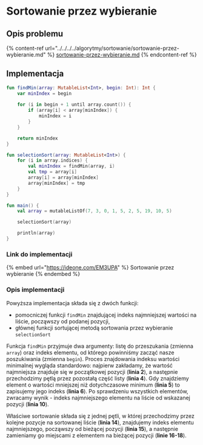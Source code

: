 # Sortowanie przez wybieranie

## Opis problemu

{% content-ref url="../../../../algorytmy/sortowanie/sortowanie-przez-wybieranie.md" %}
[sortowanie-przez-wybieranie.md](../../../../algorytmy/sortowanie/sortowanie-przez-wybieranie.md)
{% endcontent-ref %}

## Implementacja

```kotlin
fun findMin(array: MutableList<Int>, begin: Int): Int {
    var minIndex = begin
    
    for (i in begin + 1 until array.count()) {
        if (array[i] < array[minIndex]) {
            minIndex = i
        }
    }

    return minIndex
}

fun selectionSort(array: MutableList<Int>) {
    for (i in array.indices) {
        val minIndex = findMin(array, i)
        val tmp = array[i]
        array[i] = array[minIndex]
        array[minIndex] = tmp
    }
}

fun main() {
    val array = mutableListOf(7, 3, 0, 1, 5, 2, 5, 19, 10, 5)

    selectionSort(array)

    println(array)
}
```

### Link do implementacji

{% embed url="https://ideone.com/EM3UPA" %}
Sortowanie przez wybieranie
{% endembed %}

### Opis implementacji

Powyższa implementacja składa się z dwóch funkcji: 

* pomocniczej funkcji `findMin` znajdującej indeks najmniejszej wartości na liście, począwszy od podanej pozycji,
* głównej funkcji sortującej metodą sortowania przez wybieranie `selectionSort`

Funkcja `findMin` przyjmuje dwa argumenty: listę do przeszukania (zmienna `array`) oraz indeks elementu, od którego powinniśmy zacząć nasze poszukiwania (zmienna `begin`). Proces znajdowania indeksu wartości minimalnej wygląda standardowo: najpierw zakładamy, że wartość najmniejsza znajduje się w początkowej pozycji (**linia 2**), a następnie przechodzimy pętlą przez pozostałą część listy (**linia 4**). Gdy znajdziemy element o wartości mniejszej niż dotychczasowe minimum (**linia 5**) to zapisujemy jego indeks (**linia 6**). Po sprawdzeniu wszystkich elementów, zwracamy wynik - indeks najmniejszego elementu na liście od wskazanej pozycji (**linia 10**).

Właściwe sortowanie składa się z jednej pętli, w której przechodzimy przez kolejne pozycje na sortowanej liście (**linia 14**), znajdujemy indeks elementu najmniejszego, począwszy od bieżącej pozycji (**linia 15**), a następnie zamieniamy go miejscami z elementem na bieżącej pozycji (**linie 16-18**).

